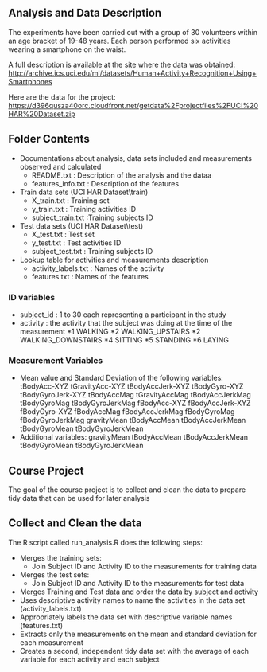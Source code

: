 ## Analysis and Data Description

The experiments have been carried out with a group of 30 volunteers within an age bracket of 19-48 years. 
Each person performed six activities wearing a smartphone on the waist.

A full description is available at the site where the data was obtained: 
http://archive.ics.uci.edu/ml/datasets/Human+Activity+Recognition+Using+Smartphones

Here are the data for the project: 
https://d396qusza40orc.cloudfront.net/getdata%2Fprojectfiles%2FUCI%20HAR%20Dataset.zip 

## Folder Contents
* Documentations about analysis, data sets included and measurements observed and calculated
    * README.txt : Description of the analysis and the dataa
    * features_info.txt : Description of the features
* Train data sets (UCI HAR Dataset\train)
    * X_train.txt : Training set
    * y_train.txt : Training activities ID
    * subject_train.txt :Training subjects ID
* Test data sets (UCI HAR Dataset\test)
    * X_test.txt : Test set
    * y_test.txt : Test activities ID
    * subject_test.txt : Training subjects ID
* Lookup table for activities and measurements description 
    * activity_labels.txt : Names of the activity
    * features.txt : Names of the features

### ID variables
* subject_id : 1 to 30 each representing a participant in the study
* activity : the activity that the subject was doing at the time of the measurement
   *1 WALKING
   *2 WALKING_UPSTAIRS
   *2 WALKING_DOWNSTAIRS
   *4 SITTING
   *5 STANDING
   *6 LAYING

### Measurement Variables
* Mean value and Standard Deviation of the following variables:
   tBodyAcc-XYZ
   tGravityAcc-XYZ
   tBodyAccJerk-XYZ
   tBodyGyro-XYZ
   tBodyGyroJerk-XYZ
   tBodyAccMag
   tGravityAccMag
   tBodyAccJerkMag
   tBodyGyroMag
   tBodyGyroJerkMag
   fBodyAcc-XYZ
   fBodyAccJerk-XYZ
   fBodyGyro-XYZ
   fBodyAccMag
   fBodyAccJerkMag
   fBodyGyroMag
   fBodyGyroJerkMag
   gravityMean
   tBodyAccMean
   tBodyAccJerkMean
   tBodyGyroMean
   tBodyGyroJerkMean
* Additional variables:
   gravityMean
   tBodyAccMean
   tBodyAccJerkMean
   tBodyGyroMean
   tBodyGyroJerkMean

## Course Project 
The goal of the course project is to collect and clean the data to prepare tidy data that can be used for later analysis 

## Collect and Clean the data
The R script called run_analysis.R does the following steps:
* Merges the training sets:
   * Join Subject ID and Activity ID to the measurements for training data
* Merges the test sets:
   * Join Subject ID and Activity ID to the measurements for test data
* Merges Training and Test data and order the data by subject and activity
* Uses descriptive activity names to name the activities in the data set (activity_labels.txt)
* Appropriately labels the data set with descriptive variable names (features.txt)
* Extracts only the measurements on the mean and standard deviation for each measurement
* Creates a second, independent tidy data set with the average of each variable for each activity and each subject
